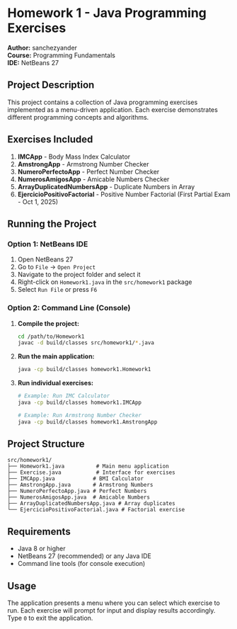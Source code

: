# Homework 1 - Java Programming Exercises

**Author:** sanchezyander  
**Course:** Programming Fundamentals  
**IDE:** NetBeans 27

## Project Description

This project contains a collection of Java programming exercises implemented as a menu-driven application. Each exercise demonstrates different programming concepts and algorithms.

## Exercises Included

1. **IMCApp** - Body Mass Index Calculator
2. **AmstrongApp** - Armstrong Number Checker
3. **NumeroPerfectoApp** - Perfect Number Checker
4. **NumerosAmigosApp** - Amicable Numbers Checker
5. **ArrayDuplicatedNumbersApp** - Duplicate Numbers in Array
6. **EjercicioPositivoFactorial** - Positive Number Factorial (First Partial Exam - Oct 1, 2025)

## Running the Project

### Option 1: NetBeans IDE

1. Open NetBeans 27
2. Go to `File` → `Open Project`
3. Navigate to the project folder and select it
4. Right-click on `Homework1.java` in the `src/homework1` package
5. Select `Run File` or press `F6`

### Option 2: Command Line (Console)

1. **Compile the project:**

    ```bash
    cd /path/to/Homework1
    javac -d build/classes src/homework1/*.java
    ```

2. **Run the main application:**

    ```bash
    java -cp build/classes homework1.Homework1
    ```

3. **Run individual exercises:**

    ```bash
    # Example: Run IMC Calculator
    java -cp build/classes homework1.IMCApp

    # Example: Run Armstrong Number Checker
    java -cp build/classes homework1.AmstrongApp
    ```

## Project Structure

```
src/homework1/
├── Homework1.java          # Main menu application
├── Exercise.java           # Interface for exercises
├── IMCApp.java            # BMI Calculator
├── AmstrongApp.java       # Armstrong Numbers
├── NumeroPerfectoApp.java # Perfect Numbers
├── NumerosAmigosApp.java  # Amicable Numbers
├── ArrayDuplicatedNumbersApp.java # Array duplicates
└── EjercicioPositivoFactorial.java # Factorial exercise
```

## Requirements

-   Java 8 or higher
-   NetBeans 27 (recommended) or any Java IDE
-   Command line tools (for console execution)

## Usage

The application presents a menu where you can select which exercise to run. Each exercise will prompt for input and display results accordingly. Type `0` to exit the application.
